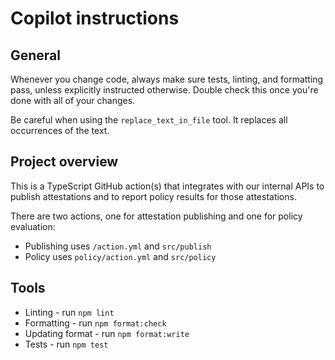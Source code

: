 # Copilot instructions

## General

Whenever you change code, always make sure tests, linting, and formatting pass,
unless explicitly instructed otherwise. Double check this once you're done with
all of your changes.

Be careful when using the `replace_text_in_file` tool. It replaces all
occurrences of the text.

## Project overview

This is a TypeScript GitHub action(s) that integrates with our internal APIs to
publish attestations and to report policy results for those attestations.

There are two actions, one for attestation publishing and one for policy
evaluation:

- Publishing uses `/action.yml` and `src/publish`
- Policy uses `policy/action.yml` and `src/policy`

## Tools

- Linting - run `npm lint`
- Formatting - run `npm format:check`
- Updating format - run `npm format:write`
- Tests - run `npm test`
